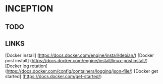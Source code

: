 # INCEPTION

## TODO

## LINKS

[Docker install] (https://docs.docker.com/engine/install/debian/) 
[Docker post install] (https://docs.docker.com/engine/install/linux-postinstall/) 
[Docker log rotation] (https://docs.docker.com/config/containers/logging/json-file/)
[Docker get started] (https://docs.docker.com/get-started/)
